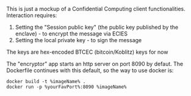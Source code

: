 This is just a mockup of a Confidential Computing client functionalities.
Interaction requires:
1) Setting the "Session public key" (the public key published by the enclave) - to encrypt the message via ECIES
2) Setting the local private key  - to sign the message


The keys are hex-encoded BTCEC (bitcoin/Koblitz) keys for now

The "encryptor" app starts an http server on port 8090 by defaut.
The Dockerfile continues with this default, so the way to use docker is:
```
docker build -t %imageName% .
docker run -p %yourFavPort%:8090 %imageName%
```

